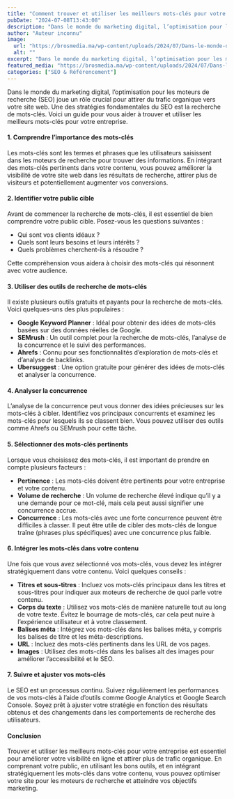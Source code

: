 ```yaml
---
title: "Comment trouver et utiliser les meilleurs mots-clés pour votre entreprise"
pubDate: "2024-07-08T13:43:08"
description: "Dans le monde du marketing digital, l’optimisation pour les moteurs de recherche (SEO) joue un rôle crucial pour attirer du trafic organique vers votre site web. Une des stratégies fondamentales du SEO est la recherche de mots-clés. Voici un guide…"
author: "Auteur inconnu"
image:
  url: "https://brosmedia.ma/wp-content/uploads/2024/07/Dans-le-monde-du-marketing-digital-loptimisation-pour-les-moteurs-de-recherche-SEO-joue-un-role-crucial-pour-attirer-du-trafic-organique-vers-votre-site-web.-Une-des-strategies-fondamentales-d.jpg"
  alt: ""
excerpt: "Dans le monde du marketing digital, l’optimisation pour les moteurs de recherche (SEO) joue un rôle crucial pour attirer du trafic organique vers votre site web. Une des stratégies fondamentales du SEO est la recherche de mots-clés. Voici un guide…"
featured_media: "https://brosmedia.ma/wp-content/uploads/2024/07/Dans-le-monde-du-marketing-digital-loptimisation-pour-les-moteurs-de-recherche-SEO-joue-un-role-crucial-pour-attirer-du-trafic-organique-vers-votre-site-web.-Une-des-strategies-fondamentales-d.jpg"
categories: ["SEO & Référencement"]
---
```


<div data-elementor-type="wp-post" data-elementor-id="991207" class="elementor elementor-991207" data-elementor-post-type="post">
				<div class="elementor-element elementor-element-664891e3 e-flex e-con-boxed e-con e-parent" data-id="664891e3" data-element_type="container">
					<div class="e-con-inner">
				<div class="elementor-element elementor-element-3fc20f8a elementor-widget elementor-widget-text-editor" data-id="3fc20f8a" data-element_type="widget" data-widget_type="text-editor.default">
				<div class="elementor-widget-container">
									
<p>Dans le monde du marketing digital, l&rsquo;optimisation pour les moteurs de recherche (SEO) joue un rôle crucial pour attirer du trafic organique vers votre site web. Une des stratégies fondamentales du SEO est la recherche de mots-clés. Voici un guide pour vous aider à trouver et utiliser les meilleurs mots-clés pour votre entreprise.</p>



<h4 class="wp-block-heading">1. Comprendre l&rsquo;importance des mots-clés</h4>



<p>Les mots-clés sont les termes et phrases que les utilisateurs saisissent dans les moteurs de recherche pour trouver des informations. En intégrant des mots-clés pertinents dans votre contenu, vous pouvez améliorer la visibilité de votre site web dans les résultats de recherche, attirer plus de visiteurs et potentiellement augmenter vos conversions.</p>



<h4 class="wp-block-heading">2. Identifier votre public cible</h4>



<p>Avant de commencer la recherche de mots-clés, il est essentiel de bien comprendre votre public cible. Posez-vous les questions suivantes :</p>



<ul class="wp-block-list">
<li>Qui sont vos clients idéaux ?</li>



<li>Quels sont leurs besoins et leurs intérêts ?</li>



<li>Quels problèmes cherchent-ils à résoudre ?</li>
</ul>



<p>Cette compréhension vous aidera à choisir des mots-clés qui résonnent avec votre audience.</p>



<h4 class="wp-block-heading">3. Utiliser des outils de recherche de mots-clés</h4>



<p>Il existe plusieurs outils gratuits et payants pour la recherche de mots-clés. Voici quelques-uns des plus populaires :</p>



<ul class="wp-block-list">
<li><strong>Google Keyword Planner</strong> : Idéal pour obtenir des idées de mots-clés basées sur des données réelles de Google.</li>



<li><strong>SEMrush</strong> : Un outil complet pour la recherche de mots-clés, l&rsquo;analyse de la concurrence et le suivi des performances.</li>



<li><strong>Ahrefs</strong> : Connu pour ses fonctionnalités d&rsquo;exploration de mots-clés et d&rsquo;analyse de backlinks.</li>



<li><strong>Ubersuggest</strong> : Une option gratuite pour générer des idées de mots-clés et analyser la concurrence.</li>
</ul>



<h4 class="wp-block-heading">4. Analyser la concurrence</h4>



<p>L&rsquo;analyse de la concurrence peut vous donner des idées précieuses sur les mots-clés à cibler. Identifiez vos principaux concurrents et examinez les mots-clés pour lesquels ils se classent bien. Vous pouvez utiliser des outils comme Ahrefs ou SEMrush pour cette tâche.</p>



<h4 class="wp-block-heading">5. Sélectionner des mots-clés pertinents</h4>



<p>Lorsque vous choisissez des mots-clés, il est important de prendre en compte plusieurs facteurs :</p>



<ul class="wp-block-list">
<li><strong>Pertinence</strong> : Les mots-clés doivent être pertinents pour votre entreprise et votre contenu.</li>



<li><strong>Volume de recherche</strong> : Un volume de recherche élevé indique qu&rsquo;il y a une demande pour ce mot-clé, mais cela peut aussi signifier une concurrence accrue.</li>



<li><strong>Concurrence</strong> : Les mots-clés avec une forte concurrence peuvent être difficiles à classer. Il peut être utile de cibler des mots-clés de longue traîne (phrases plus spécifiques) avec une concurrence plus faible.</li>
</ul>



<h4 class="wp-block-heading">6. Intégrer les mots-clés dans votre contenu</h4>



<p>Une fois que vous avez sélectionné vos mots-clés, vous devez les intégrer stratégiquement dans votre contenu. Voici quelques conseils :</p>



<ul class="wp-block-list">
<li><strong>Titres et sous-titres</strong> : Incluez vos mots-clés principaux dans les titres et sous-titres pour indiquer aux moteurs de recherche de quoi parle votre contenu.</li>



<li><strong>Corps du texte</strong> : Utilisez vos mots-clés de manière naturelle tout au long de votre texte. Évitez le bourrage de mots-clés, car cela peut nuire à l&rsquo;expérience utilisateur et à votre classement.</li>



<li><strong>Balises méta</strong> : Intégrez vos mots-clés dans les balises méta, y compris les balises de titre et les méta-descriptions.</li>



<li><strong>URL</strong> : Incluez des mots-clés pertinents dans les URL de vos pages.</li>



<li><strong>Images</strong> : Utilisez des mots-clés dans les balises alt des images pour améliorer l&rsquo;accessibilité et le SEO.</li>
</ul>



<h4 class="wp-block-heading">7. Suivre et ajuster vos mots-clés</h4>



<p>Le SEO est un processus continu. Suivez régulièrement les performances de vos mots-clés à l&rsquo;aide d&rsquo;outils comme Google Analytics et Google Search Console. Soyez prêt à ajuster votre stratégie en fonction des résultats obtenus et des changements dans les comportements de recherche des utilisateurs.</p>



<h4 class="wp-block-heading">Conclusion</h4>



<p>Trouver et utiliser les meilleurs mots-clés pour votre entreprise est essentiel pour améliorer votre visibilité en ligne et attirer plus de trafic organique. En comprenant votre public, en utilisant les bons outils, et en intégrant stratégiquement les mots-clés dans votre contenu, vous pouvez optimiser votre site pour les moteurs de recherche et atteindre vos objectifs marketing.</p>
								</div>
				</div>
					</div>
				</div>
				</div>